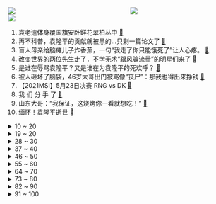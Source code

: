 <div >
	<a style="float:left;width:55%;" href = "https://github.com/anuraghazra/github-readme-stats">
	 <img src = "https://github-readme-stats.vercel.app/api?username=iuuuuuaena&theme=buefy&show_icons=true"/>
	</a>
	<a  style="float:right;width:45%" href = "https://github.com/anuraghazra/github-readme-stats">
	 <img  src="https://github-readme-stats.vercel.app/api/top-langs/?username=anuraghazra&layout=compact"/>
	</a>
	</div>

[![](https://img.shields.io/badge/jxd-@jxdgogogo.xyz-yellowgreen.svg)](https://www.jxdgogogo.xyz)<br>
1. 袁老遗体身覆国旗安卧鲜花翠柏丛中 [:link:](//www.bilibili.com/video/BV1vo4y117oK) <br>
2. 再不科普，袁隆平的贡献就被黑的…只剩一篇论文了 [:link:](//www.bilibili.com/video/BV15q4y1j7Yu) <br>
3. 盲人母亲给脑瘫儿子炸香蕉，一句“我走了你只能饿死了”让人心疼。 [:link:](//www.bilibili.com/video/BV1Mo4y117B2) <br>
4. 改变世界的两位先生走了，不学无术“跟风骗流量”的明星们来了 [:link:](//www.bilibili.com/video/BV1xB4y1F7nY) <br>
5. 是谁在辱骂袁隆平？又是谁在为袁隆平的死欢呼？ [:link:](//www.bilibili.com/video/BV1Hv411V7KJ) <br>
6. 被人砸坏了脑袋，46岁大哥出门被骂像“丧尸”：那我也得出来挣钱 [:link:](//www.bilibili.com/video/BV1ih411Y7KD) <br>
7. 【2021MSI】5月23日决赛 RNG vs DK [:link:](//www.bilibili.com/video/BV1c54y1V71J) <br>
8. 我 们 分 手 了 [:link:](//www.bilibili.com/video/BV1JU4y1L72M) <br>
9. 山东大哥：“我保证，这烧烤你一看就想吃！” [:link:](//www.bilibili.com/video/BV1pB4y1F7o9) <br>
10. 缅怀！袁隆平逝世 [:link:](//www.bilibili.com/video/BV1oK4y1A7Cd) <br>
<details>
<summary>10 ~ 20</summary>

11. 2021年5月22日，分享一首歌。 [:link:](//www.bilibili.com/video/BV1pN411Z7ha) <br>
12. 整整花了一夜时间，搭造一幅袁爷爷的画像，永远缅怀。 [:link:](//www.bilibili.com/video/BV1k64y1d7CZ) <br>
13. 全程高能、泪腺爆棚、我等它的第二季！开年口碑最炸《窥探》大结局 [:link:](//www.bilibili.com/video/BV1XQ4y1R7Wg) <br>
14. 普通人在家减肚子，变化有多离谱？【附操作】 [:link:](//www.bilibili.com/video/BV1TK4y1V7Wu) <br>
15. 【医学博士】为什么你最招蚊子？｜如何有效灭蚊？ [:link:](//www.bilibili.com/video/BV1GV411j74i) <br>
16. 史 上 最 草 告 白 ！！ [:link:](//www.bilibili.com/video/BV1fK4y197V4) <br>
17. 《可露希尔的秘密档案》03话：可露希尔的罗德岛导览！ [:link:](//www.bilibili.com/video/BV15q4y1E7tE) <br>
18. 用27万条指令爆肝的《稻香》！【全新特效8.0】【红石音乐】 [:link:](//www.bilibili.com/video/BV1Yb4y1o7Bv) <br>
19. 我就是做这玩意累趴的！！！！ [:link:](//www.bilibili.com/video/BV1LQ4y1R72Q) <br>
</details>
<details>
<summary>19 ~ 20</summary>

20. 【卢克文工作室】卖菜生意都要抢？中国快速崛起沾染西方恶疾，反垄断背后大有深意 [:link:](//www.bilibili.com/video/BV17v411V7Yq) <br>
21. 写爽文年入上亿?揭露网文作家生存现状丨行业众生相 [:link:](//www.bilibili.com/video/BV1Jh411v7Qr) <br>
22. 非常凶猛的雀尾螳螂虾，攻击速度堪比子弹，出锅后都有点不敢下嘴 [:link:](//www.bilibili.com/video/BV1c44y1r7JZ) <br>
23. 离 谱 的 光 谱 运 动 会 [:link:](//www.bilibili.com/video/BV1Mv411L71u) <br>
24. 【半佛】印度人民缺氧，印度官员捞钱 [:link:](//www.bilibili.com/video/BV1pN411Z7zz) <br>
25. 【张哲瀚】真的太会扭了！！！升级版打老虎｜万转直拍 [:link:](//www.bilibili.com/video/BV1V54y1V7wC) <br>
26. 这盛世弥漫着您的《稻香》 [:link:](//www.bilibili.com/video/BV1f5411u7cF) <br>
27. 【半舫】浮雕笔是什么好东西？真有这么立体吗？ [:link:](//www.bilibili.com/video/BV1uq4y1E7vr) <br>
28. [全英中字]美国外刊把袁爷爷写成叶爷爷后 我去纠错了 [:link:](//www.bilibili.com/video/BV1Ho4y117W4) <br>
</details>
<details>
<summary>28 ~ 30</summary>

29. 【黑胶】周杰伦《以父之名》史诗级神曲！华语乐坛巅峰神作！ [:link:](//www.bilibili.com/video/BV1pv411V73W) <br>
30. 在英国一个人去撸串 怎么那么尴尬.... [:link:](//www.bilibili.com/video/BV1py4y1W7mN) <br>
31. 睡懒觉这么美好，你俩为何会这么暴躁 [:link:](//www.bilibili.com/video/BV15q4y1j7Py) <br>
32. 我到底挣了多少w？30万粉丝UP真实收入！ [:link:](//www.bilibili.com/video/BV1b64y1k7KR) <br>
33. 恭喜RNG [:link:](//www.bilibili.com/video/BV1Ky4y137U8) <br>
34. “所以破镜难重圆，只能和好，不能如初” [:link:](//www.bilibili.com/video/BV1mb4y1f72L) <br>
35. 女装！喜提百万粉丝 [:link:](//www.bilibili.com/video/BV1tV411j7h5) <br>
36. 全网首发！恐怖游戏《番茄先生》全结局收录！ [:link:](//www.bilibili.com/video/BV1x64y1y7Ei) <br>
37. 稻香 [:link:](//www.bilibili.com/video/BV14V411j7Es) <br>
</details>
<details>
<summary>37 ~ 40</summary>

38. 拿奖拿到手软，影史最强神剧！无数影迷心中的NO.1《绝命毒师》第一季大结局4-7 [:link:](//www.bilibili.com/video/BV15V41177SH) <br>
39. 书没白读！我是全村第一个画出祝融真身的人 [:link:](//www.bilibili.com/video/BV165411u7EB) <br>
40. 动画也有版本更新！为您细品这十年来日本动画的版本改动和变迁 [:link:](//www.bilibili.com/video/BV1oB4y1F7tc) <br>
41. 我最后的遮羞布…被万人扯没了！ [:link:](//www.bilibili.com/video/BV1CV411j7fz) <br>
42. 汪      苏      泷    【完整版】 [:link:](//www.bilibili.com/video/BV1PK4y1R7yw) <br>
43. 2021淘宝沙雕新闻盘点｜丑哭买家，逼疯卖家 [:link:](//www.bilibili.com/video/BV13U4y1L7ff) <br>
44. 禁止任何流量明星演袁隆平 [:link:](//www.bilibili.com/video/BV1JQ4y1R79f) <br>
45. 火柴人 VS 我的世界系列 第二十三集 泰坦劫掠兽 [:link:](//www.bilibili.com/video/BV1ef4y1Y7C3) <br>
46. 【主播说联播】愿这世间如你们所愿 医食无忧！ [:link:](//www.bilibili.com/video/BV1664y1d78D) <br>
</details>
<details>
<summary>46 ~ 50</summary>

47. 留澳九年后，我为什么决定回国了？ [:link:](//www.bilibili.com/video/BV19U4y1L7u4) <br>
48. 畸形猫妈奶12只小猫：带我走吧，奶不动了 ！ [:link:](//www.bilibili.com/video/BV1cK4y1P7yH) <br>
49. 【沙雕剪辑#15】长枪点亮，AD厚葬！ [:link:](//www.bilibili.com/video/BV1oh411Y7Hj) <br>
50. 【逸语道破】美国想把韩国焊死在盟友车上，这个动作却很鄙夷 [:link:](//www.bilibili.com/video/BV1if4y1h7ZN) <br>
51. 回到家后人都傻了！ [:link:](//www.bilibili.com/video/BV1bB4y1F7cj) <br>
52. 【史诗科幻巨制】两面包夹芝士 [:link:](//www.bilibili.com/video/BV1wv411L747) <br>
53. 【小林未郁&KOKIA&袁娅维】光与暗的末日前奏！《机动战姬：聚变》三大阵营推广曲首发 [:link:](//www.bilibili.com/video/BV13f4y1h79P) <br>
54. 侮辱功勋院士的人，能枪毙他吗？ [:link:](//www.bilibili.com/video/BV19A411G7yi) <br>
55. 【才浅手工】商场娃娃机太坑了？纯手工改造一台机甲猫球娃娃机，在家也能天天玩 [:link:](//www.bilibili.com/video/BV1GV411j7Ac) <br>
</details>
<details>
<summary>55 ~ 60</summary>

56. 这桥......有点离谱！ [:link:](//www.bilibili.com/video/BV1V44y1r7M8) <br>
57. 吃饭了 [:link:](//www.bilibili.com/video/BV1Yo4y1m7dt) <br>
58. 天津男子针对袁隆平逝世发表侮辱性言论 已被警方采取刑事强制措施 [:link:](//www.bilibili.com/video/BV1dv41157rP) <br>
59. 卢麒元：为什么诚实劳动的人逐渐沦为社会中的失败者，投机者反而成了英雄？【麒元视角-4 】 [:link:](//www.bilibili.com/video/BV1sy4y1W7v8) <br>
60. 如何拒绝道德绑架（三） [:link:](//www.bilibili.com/video/BV1254y1V7un) <br>
61. 袁老，一路走好！ [:link:](//www.bilibili.com/video/BV1vB4y1F7po) <br>
62. 影子画中画，聊以此作，向两位国士缅怀 [:link:](//www.bilibili.com/video/BV1a54y1L7X5) <br>
63. RNG远古龙斩杀失败解密：血量到斩杀线却没有击杀！bug还是机制？ [:link:](//www.bilibili.com/video/BV12y4y1W7HA) <br>
64. 如果你欠了500亿你会怎么办，帅小伙靠这份蒜蓉小龙虾逆袭！ [:link:](//www.bilibili.com/video/BV1uK4y1X7DU) <br>
</details>
<details>
<summary>64 ~ 70</summary>

65. 经典美剧《行尸走肉》1-10季全部剧情合集，来来来，我看哪位大神能一口气看完 [:link:](//www.bilibili.com/video/BV1KN411Z7FU) <br>
66. 【赛事晚自习127】RNG生死局碾压DK夺冠，“世界最强战队”到底强在哪？RNG vs DK决赛复盘 [:link:](//www.bilibili.com/video/BV1Yh411Y7s7) <br>
67. 华农兄弟：听说兄弟家的猪下了好多崽，还种了好多李子，过去尝一下 [:link:](//www.bilibili.com/video/BV1pA411g7qT) <br>
68. 挑战1700元的圆柱迷宫！5层机关全靠重力破解？ [:link:](//www.bilibili.com/video/BV1th411Y7es) <br>
69. 男子发表侮辱袁隆平言论 被采取刑事强制措施 [:link:](//www.bilibili.com/video/BV1io4y1m7xe) <br>
70. 合金弹头X，中国美女玩家迎战韩国第一高手！ [:link:](//www.bilibili.com/video/BV13q4y1E7oi) <br>
71. 上热搜的警犬二哈得病，抢救无效身亡，去了汪星…… [:link:](//www.bilibili.com/video/BV1jb4y1Z7wS) <br>
72. “请不要把明星捧到一个不该有的高度！” [:link:](//www.bilibili.com/video/BV1VB4y1u799) <br>
73. 【腾杨赛评】RNG与DK终极一战 见证老一辈电竞人的热血！（沙雕配音） [:link:](//www.bilibili.com/video/BV1zN411Z7NK) <br>
</details>
<details>
<summary>73 ~ 80</summary>

74. 650不够吃一天？社恐地狱的明星观察综艺《五十公里桃花坞》！ [:link:](//www.bilibili.com/video/BV1b54y1V7iT) <br>
75. 试图和女票讲道理的你 [:link:](//www.bilibili.com/video/BV1MQ4y1d7qm) <br>
76. RNG夺冠后，Ghost向拳头官方实名举报选手gala比赛开挂！哈哈哈嗝~【美人鱼名场面】 [:link:](//www.bilibili.com/video/BV1yo4y117Qe) <br>
77. 雨中，悼念袁老的队伍看不到头 [:link:](//www.bilibili.com/video/BV1Eh411v7Bh) <br>
78. 橘猫半年没吃肉，开荤日直接抢到拔河！吸...恐怖如斯！ [:link:](//www.bilibili.com/video/BV1gN411Z7BT) <br>
79. 饮茶先啦！曹 县 请 勿 乱 猜 谜 5 ！ [:link:](//www.bilibili.com/video/BV1gU4y1L7JJ) <br>
80. 子弹都打不碎的鲁伯特之泪再次遇上液压机，会怎样呢？ [:link:](//www.bilibili.com/video/BV13v411V79u) <br>
81. 【神兵小将】东方大小姐和南宫大少爷的反派生涯2.0 [:link:](//www.bilibili.com/video/BV1Uy4y1W71k) <br>
82. 男子在日本租了个女朋友，结果... [:link:](//www.bilibili.com/video/BV145411u7hK) <br>
</details>
<details>
<summary>82 ~ 90</summary>

83. 兄弟们有挂？各赛区解说：GALA卡莎一飞五瞬秒金克丝 [:link:](//www.bilibili.com/video/BV1ay4y1g7ih) <br>
84. 行李箱竟然是毒品做的？ [:link:](//www.bilibili.com/video/BV1eK4y1G73F) <br>
85. 白月魁的身世正式揭晓！【灵笼/月魁传 · 启幕】剧情解析 [:link:](//www.bilibili.com/video/BV13f4y1h7pT) <br>
86. 超浪漫短片：我会一直和你在一起！油管4000万播放的超人气漫画家来虐狗了！ [:link:](//www.bilibili.com/video/BV1DK4y197pU) <br>
87. 你看我扎不扎你就完了！ [:link:](//www.bilibili.com/video/BV1dA411G77p) <br>
88. 米勒娃娃长毛：三年以后，我们又一次见证RNG夺冠丨米勒赛事速递·MSI决赛 [:link:](//www.bilibili.com/video/BV1qf4y1h7Pa) <br>
89. 喂！！！ [:link:](//www.bilibili.com/video/BV1qf4y1Y7Gh) <br>
90. 你根本不懂，为什么亿万人如此热爱足球 [:link:](//www.bilibili.com/video/BV1gV411j7ds) <br>
91. 影视剧五大奇毒大盘点~~用来用去全是这些... [:link:](//www.bilibili.com/video/BV1w84y1F7PP) <br>
</details>
<details>
<summary>91 ~ 100</summary>

92. 【小智/某幻/啊吗粽/泛式/怪异君】「诈欺推理」高能开演 [:link:](//www.bilibili.com/video/BV1Uo4y117UV) <br>
93. 厨师长和四伯分享：农家猪从饲养到市场上售卖需要哪些正规化流程 [:link:](//www.bilibili.com/video/BV18q4y1E7K1) <br>
94. 在一起的第二天，看到了女朋友的另一面….. [:link:](//www.bilibili.com/video/BV1aQ4y1R7hv) <br>
95. “要是早两年看到这个视频，就不会活成现在这样了” [:link:](//www.bilibili.com/video/BV1Xb4y1f7xy) <br>
96. 【科普】打喷嚏是有人在想你，这句话是怎么流传到现在的！ [:link:](//www.bilibili.com/video/BV1Tq4y1E7oa) <br>
97. 【张哲瀚】周絮迷惑行为图鉴 [:link:](//www.bilibili.com/video/BV1Y54y1L7RJ) <br>
98. 我有好好吃饭 [:link:](//www.bilibili.com/video/BV1oB4y1F7Nf) <br>
99. 喜提全世界第二便宜的汽车！唉…... [:link:](//www.bilibili.com/video/BV1z44y1r7Tx) <br>
100. 巴以停火，教你“和平”侵吞巴勒斯坦领土 [:link:](//www.bilibili.com/video/BV1xo4y117aa) <br>
</details>
